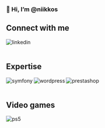 ### 👋 Hi, I’m @niikkos

## Connect with me
[<img align="left" alt="linkedin" src="https://img.shields.io/badge/-LinkedIn-blue?&style=for-the-badge&logo=linkedin&logoColor=white" />](https://www.linkedin.com/in/nmolinaropro/)

<br>
<br>

## Expertise
<img align="left" alt="symfony" src="https://img.shields.io/badge/-Symfony-brightgreen?&style=for-the-badge&logo=symfony&logoColor=white" />
<img align="left" alt="wordpress" src="https://img.shields.io/badge/-WordPress-blue?&style=for-the-badge&logo=wordpress&logoColor=white" />
<img align="left" alt="prestashop" src="https://img.shields.io/badge/-PrestaShop-blueviolet?&style=for-the-badge&logo=prestashop&logoColor=white" />

<br>
<br>

## Video games
<img align="left" alt="ps5" src="https://img.shields.io/badge/-ps5%20lover-black.svg?style=for-the-badge&logo=data:image/svg%2bxml;base64,PHN2ZyB4bWxucz0iaHR0cDovL3d3dy53My5vcmcvMjAwMC9zdmciIHZlcnNpb249IjEiIHdpZHRoPSI2MDAiIGhlaWdodD0iNjAwIj48cGF0aCBkPSJNMTI5IDExMWMtNTUgNC05MyA2Ni05MyA3OEwwIDM5OGMtMiA3MCAzNiA5MiA2OSA5MWgxYzc5IDAgODctNTcgMTMwLTEyOGgyMDFjNDMgNzEgNTAgMTI4IDEyOSAxMjhoMWMzMyAxIDcxLTIxIDY5LTkxbC0zNi0yMDljMC0xMi00MC03OC05OC03OGgtMTBjLTYzIDAtOTIgMzUtOTIgNDJIMjM2YzAtNy0yOS00Mi05Mi00MmgtMTV6IiBmaWxsPSIjZmZmIi8+PC9zdmc+" />
